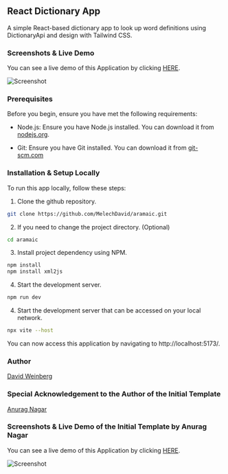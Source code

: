 ## React Dictionary App

A simple React-based dictionary app to look up word definitions using DictionaryApi and design with Tailwind CSS.

### Screenshots & Live Demo

You can see a live demo of this Application by clicking [HERE](https://aramaic.vercel.app/).

![Screenshot](https://github.com/MelechDavid/aramaic/main/content/screenshots/Imageshow.jpg)

### Prerequisites

Before you begin, ensure you have met the following requirements:

-   Node.js: Ensure you have Node.js installed. You can download it from [nodejs.org](https://nodejs.org/).

-   Git: Ensure you have Git installed. You can download it from [git-scm.com](https://git-scm.com/downloads)

### Installation & Setup Locally

To run this app locally, follow these steps:

1. Clone the github repository.

```bash
git clone https://github.com/MelechDavid/aramaic.git
```

2. If you need to change the project directory. (Optional)

```bash
cd aramaic
```

3. Install project dependency using NPM.

```bash
npm install
npm install xml2js
```

4. Start the development server.

```bash
npm run dev
```

4. Start the development server that can be accessed on your local network.

```bash
npx vite --host
```

You can now access this application by navigating to http://localhost:5173/.

### Author
[David Weinberg](mailto:dave.a.weinberg@gmail.com)

### Special Acknowledgement to the Author of the Initial Template
[Anurag Nagar](mailto:nagaranurag1999@gmail.com)
### Screenshots & Live Demo of the Initial Template by Anurag Nagar

You can see a live demo of this Application by clicking [HERE](https://dictionary-reactjs-app.vercel.app/).

![Screenshot](https://github.com/anuraagnagar/dictionary-app/blob/main/content/screenshots/Imageshow.jpg)